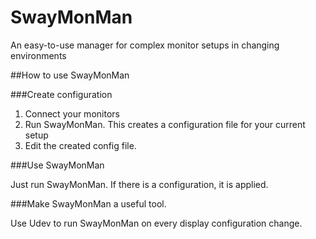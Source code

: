 # SwayMonMan
An easy-to-use manager for complex monitor setups in changing environments

##How to use SwayMonMan

###Create configuration

1. Connect your monitors
2. Run SwayMonMan. This creates a configuration file for your current setup
3. Edit the created config file.

###Use SwayMonMan

Just run SwayMonMan. If there is a configuration, it is applied.

###Make SwayMonMan a useful tool.

Use Udev to run SwayMonMan on every display configuration change.